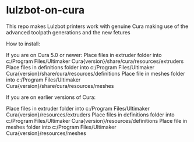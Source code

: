 # lulzbot-on-cura
This repo makes Lulzbot printers work with genuine Cura making use of the advanced toolpath generations and the new fetures

How to install:

If you are on Cura 5.0 or newer:
Place files in extruder folder into c:/Program Files/Ultimaker Cura{version}/share/cura/resources/extruders
Place files in definitions folder into c:/Program Files/Ultimaker Cura{version}/share/cura/resources/definitions
Place file in meshes folder into c:/Program Files/Ultimaker Cura{version}/share/cura/resources/meshes


If you are on earlier versions of Cura:

Place files in extruder folder into c:/Program Files/Ultimaker Cura{version}/resources/extruders
Place files in definitions folder into c:/Program Files/Ultimaker Cura{version}/resources/definitions
Place file in meshes folder into c:/Program Files/Ultimaker Cura{version}/resources/meshes

